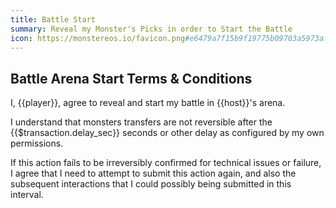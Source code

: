 ```yaml
---
title: Battle Start
summary: Reveal my Monster's Picks in order to Start the Battle
icon: https://monstereos.io/favicon.png#e6479a7f15b9f19775b09703a5973af41e6e6c0eefbe0c09b9f032a286248b74
---
```


## Battle Arena Start Terms & Conditions

I, {{player}}, agree to reveal and start my battle in
{{host}}'s arena.

I understand that monsters transfers are not reversible after the
{{$transaction.delay_sec}} seconds or other delay as configured
by my own permissions.

If this action fails to be irreversibly confirmed for technical issues
or failure, I agree that I need to attempt to submit this action again,
and also the subsequent interactions that I could possibly being submitted
in this interval.
